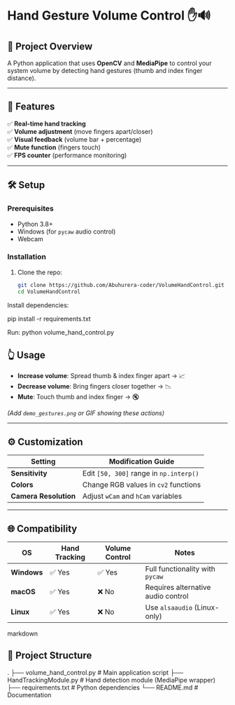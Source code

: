 # Hand Gesture Volume Control ✋🔊  


## 📌 Project Overview  
A Python application that uses **OpenCV** and **MediaPipe** to control your system volume by detecting hand gestures (thumb and index finger distance).  

---

## 🚀 Features  
✅ **Real-time hand tracking**  
✅ **Volume adjustment** (move fingers apart/closer)  
✅ **Visual feedback** (volume bar + percentage)  
✅ **Mute function** (fingers touch)  
✅ **FPS counter** (performance monitoring)  

---

## 🛠 Setup  

### Prerequisites  
- Python 3.8+  
- Windows (for `pycaw` audio control)  
- Webcam  

### Installation  
1. Clone the repo:  
   ```bash
   git clone https://github.com/Abuhurera-coder/VolumeHandControl.git
   cd VolumeHandControl
Install dependencies:


pip install -r requirements.txt


Run:
python volume_hand_control.py


## 👆 Usage  
- **Increase volume**: Spread thumb & index finger apart → 📈  
- **Decrease volume**: Bring fingers closer together → 📉  
- **Mute**: Touch thumb and index finger → 🔇  

*(Add `demo_gestures.png` or GIF showing these actions)*  

---

## ⚙ Customization  

| Setting               | Modification Guide                     |
|-----------------------|----------------------------------------|
| **Sensitivity**       | Edit `[50, 300]` range in `np.interp()`|
| **Colors**           | Change RGB values in `cv2` functions   |
| **Camera Resolution**| Adjust `wCam` and `hCam` variables     |

---

## 🌐 Compatibility  

| OS        | Hand Tracking | Volume Control | Notes                          |
|-----------|--------------|----------------|--------------------------------|
| **Windows** | ✅ Yes       | ✅ Yes          | Full functionality with `pycaw`|
| **macOS**  | ✅ Yes       | ❌ No           | Requires alternative audio control |
| **Linux**  | ✅ Yes       | ❌ No           | Use `alsaaudio` (Linux-only)   |

markdown
## 📂 Project Structure
.
├── volume_hand_control.py # Main application script
├── HandTrackingModule.py # Hand detection module (MediaPipe wrapper)
├── requirements.txt # Python dependencies
└── README.md # Documentation
